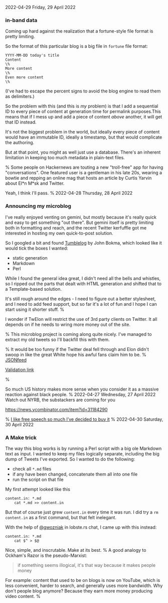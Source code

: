 2022-04-29 Friday, 29 April 2022

### in-band data

Coming up hard against the realization that a fortune-style file format is pretty limiting.

So the format of this particular blog is a big file in `fortune` file format:

```
YYYY-MM-DD today's title 
Content
\%
More content
\%
Even more content
\%
```

(I've had to escape the percent signs to avoid the blog engine to read them as delimiters.)

So the problem with this (and this is *my* problem) is that I add a sequential ID to every piece of content at generation time for permalink purposes.This means that if I mess up and add a piece of content *above* another, it will get that ID instead.

It's not the biggest problem in the world, but ideally every piece of content would have an immutable ID, ideally a timestamp, but that would complicate the authoring. 

But at that point, you might as well just use a database. There's an inherent limitation in keeping too much metadata in plain-text files.

%
Some people on Hackernews are touting a new "troll-free" app for having "conversations". One featured user is a gentleman in his late 20s, wearing a bowtie and repping an online mag that hosts an article by Curtis Yarvin about El\*n M\*sk and Twitter.

Yeah, I think I'll pass.
%
2022-04-28 Thursday, 28 April 2022

### Announcing my microblog

I've really enjoyed venting on gemini, but mostly because it's really quick and easy to get something "out there". But gemini itself is pretty limiting both in formatting and reach, and the recent Twitter kerfuffle got me interested in hosting my own quick-to-post solution. 

So I googled a bit and found [Tumblelog](https://github.com/john-bokma/tumblelog) by John Bokma, which looked like it would tick the boxes I wanted: 

- static generation
- Markdown 
- Perl 

While I found the general idea great, I didn't need all the bells and whistles, so I ripped out the parts that dealt with HTML generation and shifted that to a Template-based solution.

It's still rough around the edges - I need to figure out a better stylesheet, and I need to add feed support, but so far it's a lot of fun and I hope I can start using it shorter stuff.
%

I wonder if TwElon will restrict the use of 3rd party clients on Twitter. It all depends on if he needs to wring more money out of the site.

%
This microblog project is coming along quite nicely. I've managed to extract my old tweets so I'll backfill this with them.

%
It would be too funny if the Twitter deal fell through and Elon didn't swoop in like the great White hope his awful fans claim him to be.
%
[JSONfeed](https://www.jsonfeed.org/version/1.1/)

[Validation link](https://validator.jsonfeed.org/)

%

So much US history makes more sense when you consider it as a massive reaction against black people. 
%
2022-04-27 Wednesday, 27 April 2022
Watch out NYRB, the substackers are coming for you 

<https://news.ycombinator.com/item?id=31184290>

%
[I like free speech so much I’ve decided to buy it](https://www.mcsweeneys.net/articles/i-like-free-speech-so-much-ive-decided-to-buy-it?fbclid=IwAR1PxGc3QR_ZfGrRxd-7yKsKn0vdqRFczgFBAbe7bCqLtQmxY1zFebygjSo)
%
2022-04-30 Saturday, 30 April 2022

### A Make trick
The way this blog works is by running a Perl script with a big ole Markdown text as input. I wanted to keep my files logically separate, including the big dump of Tweets I've exported. So I wanted to do the following:

- check all `*.md` files
- if any have been changed, concatenate them all into one file
- run the script on that file

My first attempt looked like this 

```
content.in: *.md
	cat *.md >> content.in
```

But that of course just grew `content.in` every time it was run. I did try a `rm content.in` as a first command, but that felt inelegant. 

With the help of [@gwozniak](https://hackers.town/@GeoffWozniak) in lobste.rs chat, I came up with this instead:

```
content.in: *.md
	cat $^ > $@
```

Nice, simple, and inscrutable. Make at its best.
%
A good analogy to Ockham's Razor is the pseudo-Marxist:

> if something seems illogical, it's that way because it makes people money

For example: content that used to be on blogs is now on YouTube, which is less convenient, harder to search, and generally uses more bandwidth. Why don't people blog anymore? Because they earn more money producing video content. 
%
